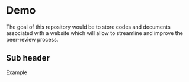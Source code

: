 # Demo
The goal of this repository would be to store codes and documents associated with a website which will allow to streamline and improve the peer-review process. 

## Sub header

Example